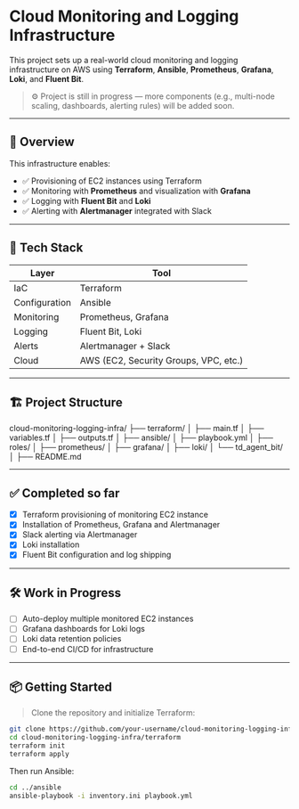 # Cloud Monitoring and Logging Infrastructure

This project sets up a real-world cloud monitoring and logging infrastructure on AWS using **Terraform**, **Ansible**, **Prometheus**, **Grafana**, **Loki**, and **Fluent Bit**.

> ⚙️ Project is still in progress — more components (e.g., multi-node scaling, dashboards, alerting rules) will be added soon.

---

## 📌 Overview

This infrastructure enables:

- ✅ Provisioning of EC2 instances using Terraform
- ✅ Monitoring with **Prometheus** and visualization with **Grafana**
- ✅ Logging with **Fluent Bit** and **Loki**
- ✅ Alerting with **Alertmanager** integrated with Slack

---

## 🚀 Tech Stack

| Layer        | Tool                     |
| ------------ | ------------------------ |
| IaC          | Terraform                |
| Configuration | Ansible                 |
| Monitoring   | Prometheus, Grafana      |
| Logging      | Fluent Bit, Loki         |
| Alerts       | Alertmanager + Slack     |
| Cloud        | AWS (EC2, Security Groups, VPC, etc.) |

---

## 🏗️ Project Structure
cloud-monitoring-logging-infra/
├── terraform/
│   ├── main.tf
│   ├── variables.tf
│   ├── outputs.tf
│
├── ansible/
│   ├── playbook.yml
│   ├── roles/
│       ├── prometheus/
│       ├── grafana/
│       ├── loki/
│       └── td_agent_bit/
│
├── README.md


---

## ✅ Completed so far

- [x] Terraform provisioning of monitoring EC2 instance
- [x] Installation of Prometheus, Grafana and Alertmanager
- [x] Slack alerting via Alertmanager
- [x] Loki installation
- [x] Fluent Bit configuration and log shipping

---

## 🛠️ Work in Progress

- [ ] Auto-deploy multiple monitored EC2 instances
- [ ] Grafana dashboards for Loki logs
- [ ] Loki data retention policies
- [ ] End-to-end CI/CD for infrastructure

---

## 📦 Getting Started

> Clone the repository and initialize Terraform:
```bash
git clone https://github.com/your-username/cloud-monitoring-logging-infra.git
cd cloud-monitoring-logging-infra/terraform
terraform init
terraform apply  
```
Then run Ansible:
```bash
cd ../ansible
ansible-playbook -i inventory.ini playbook.yml
```

